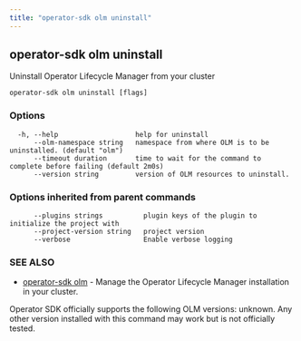 ```yaml
---
title: "operator-sdk olm uninstall"
---
```

## operator-sdk olm uninstall

Uninstall Operator Lifecycle Manager from your cluster

```
operator-sdk olm uninstall [flags]
```

### Options

```
  -h, --help                   help for uninstall
      --olm-namespace string   namespace from where OLM is to be uninstalled. (default "olm")
      --timeout duration       time to wait for the command to complete before failing (default 2m0s)
      --version string         version of OLM resources to uninstall.
```

### Options inherited from parent commands

```
      --plugins strings          plugin keys of the plugin to initialize the project with
      --project-version string   project version
      --verbose                  Enable verbose logging
```

### SEE ALSO

* [operator-sdk olm](../operator-sdk_olm)	 - Manage the Operator Lifecycle Manager installation in your cluster.

Operator SDK officially supports the following OLM versions: unknown.
Any other version installed with this command may work but is not officially tested.

